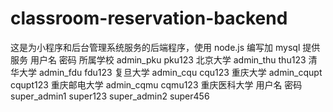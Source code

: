 # classroom-reservation-backend

这是为小程序和后台管理系统服务的后端程序，使用 node.js 编写加 mysql 提供服务
用户名 密码 所属学校
admin_pku pku123 北京大学
admin_thu thu123 清华大学
admin_fdu fdu123 复旦大学
admin_cqu cqu123 重庆大学
admin_cqupt cqupt123 重庆邮电大学
admin_cqmu cqmu123 重庆医科大学
用户名	密码
super_admin1	super123
super_admin2	super456